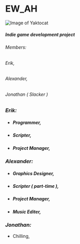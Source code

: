 # EW_AH

![Image of Yaktocat](https://octodex.github.com/images/yaktocat.png)

##### Indie game development project

###### *Members:* 

###### Erik, 

###### Alexander, 

###### Jonathan ( Slacker ) 

### *Erik:*

* ##### Programmer,

* ##### Scripter,

* ##### Project Manager,

### *Alexander:* 

* ##### Graphics Designer,

* ##### Scripter ( part-time ),

* ##### Project Manager,

* ##### Music Editer, 

### *Jonathan:* 

* Chilling,







